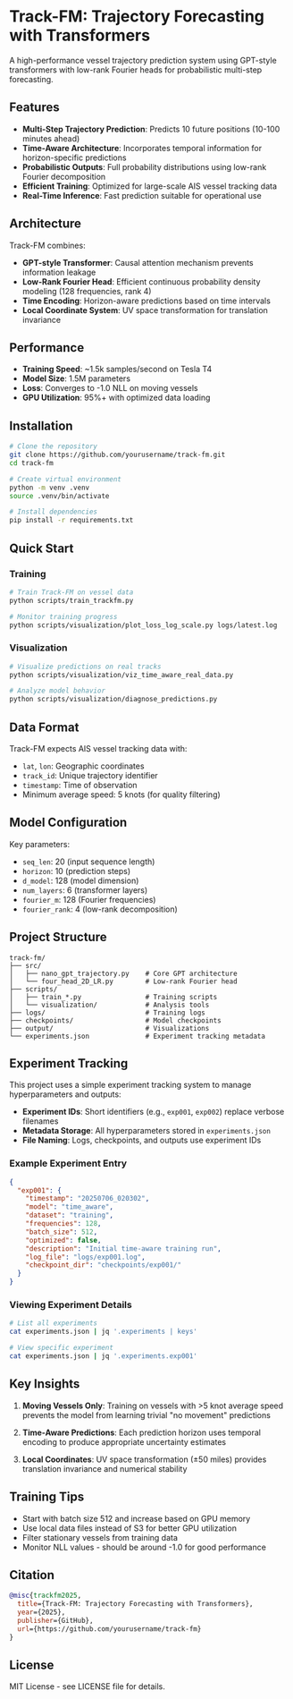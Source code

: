 # Track-FM: Trajectory Forecasting with Transformers

A high-performance vessel trajectory prediction system using GPT-style transformers with low-rank Fourier heads for probabilistic multi-step forecasting.

## Features

- **Multi-Step Trajectory Prediction**: Predicts 10 future positions (10-100 minutes ahead)
- **Time-Aware Architecture**: Incorporates temporal information for horizon-specific predictions
- **Probabilistic Outputs**: Full probability distributions using low-rank Fourier decomposition
- **Efficient Training**: Optimized for large-scale AIS vessel tracking data
- **Real-Time Inference**: Fast prediction suitable for operational use

## Architecture

Track-FM combines:
- **GPT-style Transformer**: Causal attention mechanism prevents information leakage
- **Low-Rank Fourier Head**: Efficient continuous probability density modeling (128 frequencies, rank 4)
- **Time Encoding**: Horizon-aware predictions based on time intervals
- **Local Coordinate System**: UV space transformation for translation invariance

## Performance

- **Training Speed**: ~1.5k samples/second on Tesla T4
- **Model Size**: 1.5M parameters
- **Loss**: Converges to -1.0 NLL on moving vessels
- **GPU Utilization**: 95%+ with optimized data loading

## Installation

```bash
# Clone the repository
git clone https://github.com/yourusername/track-fm.git
cd track-fm

# Create virtual environment
python -m venv .venv
source .venv/bin/activate

# Install dependencies
pip install -r requirements.txt
```

## Quick Start

### Training

```bash
# Train Track-FM on vessel data
python scripts/train_trackfm.py

# Monitor training progress
python scripts/visualization/plot_loss_log_scale.py logs/latest.log
```

### Visualization

```bash
# Visualize predictions on real tracks
python scripts/visualization/viz_time_aware_real_data.py

# Analyze model behavior
python scripts/visualization/diagnose_predictions.py
```

## Data Format

Track-FM expects AIS vessel tracking data with:
- `lat`, `lon`: Geographic coordinates
- `track_id`: Unique trajectory identifier  
- `timestamp`: Time of observation
- Minimum average speed: 5 knots (for quality filtering)

## Model Configuration

Key parameters:
- `seq_len`: 20 (input sequence length)
- `horizon`: 10 (prediction steps)
- `d_model`: 128 (model dimension)
- `num_layers`: 6 (transformer layers)
- `fourier_m`: 128 (Fourier frequencies)
- `fourier_rank`: 4 (low-rank decomposition)

## Project Structure

```
track-fm/
├── src/
│   ├── nano_gpt_trajectory.py    # Core GPT architecture
│   └── four_head_2D_LR.py        # Low-rank Fourier head
├── scripts/
│   ├── train_*.py                # Training scripts
│   └── visualization/            # Analysis tools
├── logs/                         # Training logs
├── checkpoints/                  # Model checkpoints
├── output/                       # Visualizations
└── experiments.json              # Experiment tracking metadata
```

## Experiment Tracking

This project uses a simple experiment tracking system to manage hyperparameters and outputs:

- **Experiment IDs**: Short identifiers (e.g., `exp001`, `exp002`) replace verbose filenames
- **Metadata Storage**: All hyperparameters stored in `experiments.json`
- **File Naming**: Logs, checkpoints, and outputs use experiment IDs

### Example Experiment Entry

```json
{
  "exp001": {
    "timestamp": "20250706_020302",
    "model": "time_aware",
    "dataset": "training",
    "frequencies": 128,
    "batch_size": 512,
    "optimized": false,
    "description": "Initial time-aware training run",
    "log_file": "logs/exp001.log",
    "checkpoint_dir": "checkpoints/exp001/"
  }
}
```

### Viewing Experiment Details

```bash
# List all experiments
cat experiments.json | jq '.experiments | keys'

# View specific experiment
cat experiments.json | jq '.experiments.exp001'
```

## Key Insights

1. **Moving Vessels Only**: Training on vessels with >5 knot average speed prevents the model from learning trivial "no movement" predictions

2. **Time-Aware Predictions**: Each prediction horizon uses temporal encoding to produce appropriate uncertainty estimates

3. **Local Coordinates**: UV space transformation (±50 miles) provides translation invariance and numerical stability

## Training Tips

- Start with batch size 512 and increase based on GPU memory
- Use local data files instead of S3 for better GPU utilization
- Filter stationary vessels from training data
- Monitor NLL values - should be around -1.0 for good performance

## Citation

```bibtex
@misc{trackfm2025,
  title={Track-FM: Trajectory Forecasting with Transformers},
  year={2025},
  publisher={GitHub},
  url={https://github.com/yourusername/track-fm}
}
```

## License

MIT License - see LICENSE file for details.